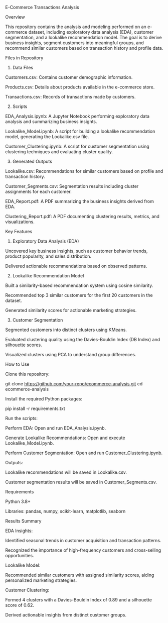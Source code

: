E-Commerce Transactions Analysis

Overview

This repository contains the analysis and modeling performed on an e-commerce dataset, including exploratory data analysis (EDA), customer segmentation, and a lookalike recommendation model. The goal is to derive business insights, segment customers into meaningful groups, and recommend similar customers based on transaction history and profile data.

Files in Repository

1. Data Files

Customers.csv: Contains customer demographic information.

Products.csv: Details about products available in the e-commerce store.

Transactions.csv: Records of transactions made by customers.

2. Scripts

EDA_Analysis.ipynb: A Jupyter Notebook performing exploratory data analysis and summarizing business insights.

Lookalike_Model.ipynb: A script for building a lookalike recommendation model, generating the Lookalike.csv file.

Customer_Clustering.ipynb: A script for customer segmentation using clustering techniques and evaluating cluster quality.

3. Generated Outputs

Lookalike.csv: Recommendations for similar customers based on profile and transaction history.

Customer_Segments.csv: Segmentation results including cluster assignments for each customer.

EDA_Report.pdf: A PDF summarizing the business insights derived from EDA.

Clustering_Report.pdf: A PDF documenting clustering results, metrics, and visualizations.

Key Features

1. Exploratory Data Analysis (EDA)

Uncovered key business insights, such as customer behavior trends, product popularity, and sales distribution.

Delivered actionable recommendations based on observed patterns.

2. Lookalike Recommendation Model

Built a similarity-based recommendation system using cosine similarity.

Recommended top 3 similar customers for the first 20 customers in the dataset.

Generated similarity scores for actionable marketing strategies.

3. Customer Segmentation

Segmented customers into distinct clusters using KMeans.

Evaluated clustering quality using the Davies-Bouldin Index (DB Index) and silhouette scores.

Visualized clusters using PCA to understand group differences.

How to Use

Clone this repository:

git clone https://github.com/your-repo/ecommerce-analysis.git
cd ecommerce-analysis

Install the required Python packages:

pip install -r requirements.txt

Run the scripts:

Perform EDA: Open and run EDA_Analysis.ipynb.

Generate Lookalike Recommendations: Open and execute Lookalike_Model.ipynb.

Perform Customer Segmentation: Open and run Customer_Clustering.ipynb.

Outputs:

Lookalike recommendations will be saved in Lookalike.csv.

Customer segmentation results will be saved in Customer_Segments.csv.

Requirements

Python 3.8+

Libraries: pandas, numpy, scikit-learn, matplotlib, seaborn

Results Summary

EDA Insights:

Identified seasonal trends in customer acquisition and transaction patterns.

Recognized the importance of high-frequency customers and cross-selling opportunities.

Lookalike Model:

Recommended similar customers with assigned similarity scores, aiding personalized marketing strategies.

Customer Clustering:

Formed 4 clusters with a Davies-Bouldin Index of 0.89 and a silhouette score of 0.62.

Derived actionable insights from distinct customer groups.

